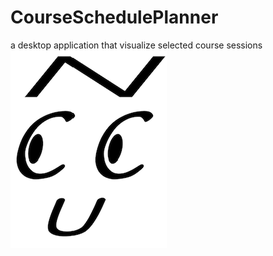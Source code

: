 # CourseSchedulePlanner
a desktop application that visualize selected course sessions
![logo](logo.png)
